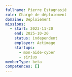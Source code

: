 ```yaml
---
fullname: Pierre Estagnasié
role: Chargé de déploiement
domaine: Déploiement
missions:
  - start: 2023-11-20
    end: 2025-10-20
    status: independent
    employer: Actimage
    startups:
      - mon-aide-cyber
      - sirius
memberType: beta
competences: []
---
```

